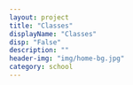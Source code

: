 ```yaml
---
layout: project
title: "Classes"
displayName: "Classes"
disp: "False"
description: ""
header-img: "img/home-bg.jpg"
category: school
---
```

